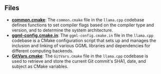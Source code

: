 
## Files
- **[common.cmake](cmake/common.cmake.driver.md)**: The `common.cmake` file in the `llama.cpp` codebase defines functions to set compiler flags based on the compiler type and version, and to determine the system architecture.
- **[ggml-config.cmake.in](cmake/ggml-config.cmake.in.driver.md)**: The `ggml-config.cmake.in` file in the `llama.cpp` codebase is a CMake configuration script that sets up and manages the inclusion and linking of various GGML libraries and dependencies for different computing backends.
- **[GitVars.cmake](cmake/GitVars.cmake.driver.md)**: The `GitVars.cmake` file in the `llama.cpp` codebase is used to retrieve and store the current Git commit's SHA1, date, and subject as CMake variables.
